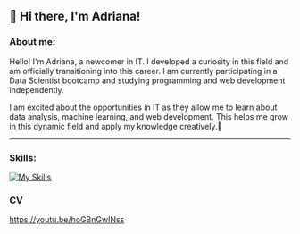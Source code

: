 ## 👋 Hi there, I'm Adriana!

<!--
**adi-0402/adi-0402** is a ✨ _special_ ✨ repository because its `README.md` (this file) appears on your GitHub profile.
-->

### About me:
Hello! I'm Adriana, a newcomer in IT. I developed a curiosity in this field and am officially transitioning into this career. I am currently participating in a Data Scientist bootcamp and studying programming and web development independently.

I am excited about the opportunities in IT as they allow me to learn about data analysis, machine learning, and web development. This helps me grow in this dynamic field and apply my knowledge creatively.🥰

---

### Skills:
   [![My Skills](https://skillicons.dev/icons?i=py,html,css,js,github&theme=light)](https://skillicons.dev)

### CV
https://youtu.be/hoGBnGwINss
